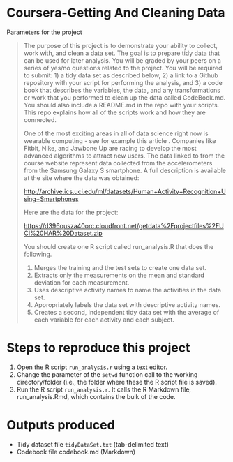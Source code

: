 Coursera-Getting And Cleaning Data
===============================
Parameters for the project

>The purpose of this project is to demonstrate your ability to collect, work with, and clean a data set. The goal is to prepare tidy data that can be used for later analysis. You will be graded by your peers on a series of yes/no questions related to the project. You will be required to submit: 1) a tidy data set as described below, 2) a link to a Github repository with your script for performing the analysis, and 3) a code book that describes the variables, the data, and any transformations or work that you performed to clean up the data called CodeBook.md. You should also include a README.md in the repo with your scripts. This repo explains how all of the scripts work and how they are connected.
>
>One of the most exciting areas in all of data science right now is wearable computing - see for example this article . Companies like Fitbit, Nike, and Jawbone Up are racing to develop the most advanced algorithms to attract new users. The data linked to from the course website represent data collected from the accelerometers from the Samsung Galaxy S smartphone. A full description is available at the site where the data was obtained:
>
>http://archive.ics.uci.edu/ml/datasets/Human+Activity+Recognition+Using+Smartphones
>
>Here are the data for the project:
>
>https://d396qusza40orc.cloudfront.net/getdata%2Fprojectfiles%2FUCI%20HAR%20Dataset.zip
>
>You should create one R script called run_analysis.R that does the following.
>
>1. Merges the training and the test sets to create one data set.
>2. Extracts only the measurements on the mean and standard deviation for each measurement.
>3. Uses descriptive activity names to name the activities in the data set.
>4. Appropriately labels the data set with descriptive activity names.
>5. Creates a second, independent tidy data set with the average of each variable for each activity and each subject.
>

Steps to reproduce this project
===============================

1. Open the R script ```run_analysis.r``` using a text editor.
2. Change the parameter of the ```setwd``` function call to the working directory/folder (i.e., the folder where these the R script file is saved).
3. Run the R script ```run_analysis.r```. It calls the R Markdown file, run_analysis.Rmd, which contains the bulk of the code.

Outputs produced
===============================

* Tidy dataset file ```tidyDataSet.txt``` (tab-delimited text)
* Codebook file codebook.md (Markdown)
